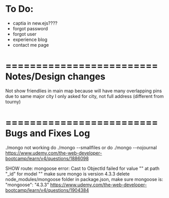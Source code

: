 To Do:
======
- captia in new.ejs????
- forgot password
- forgot user
- experience blog
- contact me page



=========================
Notes/Design changes
=========================
Not show friendlies in main map because will have many overlapping pins due to same major city
    I only asked for city, not full address (different from tourny)




=========================
Bugs and Fixes Log
=========================
./mongo not working
    do ./mongo --smallfiles
    or do ./mongo --nojournal
    https://www.udemy.com/the-web-developer-bootcamp/learn/v4/questions/1886098
    
SHOW route: mongoose error: Cast to ObjectId failed for value "<mongo-id>" at path "_id" for model "<schema-model>"
    make sure mongo is version 4.3.3
    delete node_modules/mongoose folder
    in package.json, make sure mongoose is: "mongoose": "4.3.3"
    https://www.udemy.com/the-web-developer-bootcamp/learn/v4/questions/1904384
    